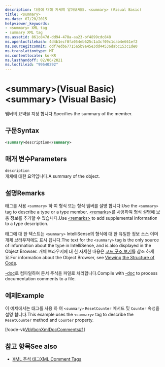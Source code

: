 ```yaml
---
description: 다음에 대해 자세히 알아보세요. <summary> (Visual Basic)
title: <summary>
ms.date: 07/20/2015
helpviewer_keywords:
- <summary> XML tag
- summary XML tag
ms.assetid: 861c847d-dd94-478a-aa23-bf4899cdc848
ms.openlocfilehash: 4d4b1ecf0fa054eb625c1a3cf09c1cab4e661ef2
ms.sourcegitcommit: ddf7edb67715a5b9a45e3dd44536dabc153c1de0
ms.translationtype: MT
ms.contentlocale: ko-KR
ms.lasthandoff: 02/06/2021
ms.locfileid: "99640292"
---
```

# <a name="summary-visual-basic"></a><span data-ttu-id="2467e-103">\<summary>(Visual Basic)</span><span class="sxs-lookup"><span data-stu-id="2467e-103">\<summary> (Visual Basic)</span></span>

<span data-ttu-id="2467e-104">멤버의 요약을 지정 합니다.</span><span class="sxs-lookup"><span data-stu-id="2467e-104">Specifies the summary of the member.</span></span>  
  
## <a name="syntax"></a><span data-ttu-id="2467e-105">구문</span><span class="sxs-lookup"><span data-stu-id="2467e-105">Syntax</span></span>  
  
```xml  
<summary>description</summary>  
```  
  
## <a name="parameters"></a><span data-ttu-id="2467e-106">매개 변수</span><span class="sxs-lookup"><span data-stu-id="2467e-106">Parameters</span></span>  

 `description`  
 <span data-ttu-id="2467e-107">개체에 대한 요약입니다.</span><span class="sxs-lookup"><span data-stu-id="2467e-107">A summary of the object.</span></span>  
  
## <a name="remarks"></a><span data-ttu-id="2467e-108">설명</span><span class="sxs-lookup"><span data-stu-id="2467e-108">Remarks</span></span>  

 <span data-ttu-id="2467e-109">태그를 사용 `<summary>` 하 여 형식 또는 형식 멤버를 설명 합니다.</span><span class="sxs-lookup"><span data-stu-id="2467e-109">Use the `<summary>` tag to describe a type or a type member.</span></span> <span data-ttu-id="2467e-110">[\<remarks>](remarks.md)를 사용하여 형식 설명에 보충 정보를 추가할 수 있습니다.</span><span class="sxs-lookup"><span data-stu-id="2467e-110">Use [\<remarks>](remarks.md) to add supplemental information to a type description.</span></span>  
  
 <span data-ttu-id="2467e-111">태그에 대 한 텍스트는 `<summary>` IntelliSense의 형식에 대 한 유일한 정보 소스 이며 개체 브라우저에도 표시 됩니다.</span><span class="sxs-lookup"><span data-stu-id="2467e-111">The text for the `<summary>` tag is the only source of information about the type in IntelliSense, and is also displayed in the Object Browser.</span></span> <span data-ttu-id="2467e-112">개체 브라우저에 대 한 자세한 내용은 [코드 구조 보기](/visualstudio/ide/viewing-the-structure-of-code)를 참조 하세요.</span><span class="sxs-lookup"><span data-stu-id="2467e-112">For information about the Object Browser, see [Viewing the Structure of Code](/visualstudio/ide/viewing-the-structure-of-code).</span></span>  
  
 <span data-ttu-id="2467e-113">[-doc](../../reference/command-line-compiler/doc.md)로 컴파일하여 문서 주석을 파일로 처리합니다.</span><span class="sxs-lookup"><span data-stu-id="2467e-113">Compile with [-doc](../../reference/command-line-compiler/doc.md) to process documentation comments to a file.</span></span>  
  
## <a name="example"></a><span data-ttu-id="2467e-114">예제</span><span class="sxs-lookup"><span data-stu-id="2467e-114">Example</span></span>  

 <span data-ttu-id="2467e-115">이 예제에서는 태그를 사용 하 여 `<summary>` `ResetCounter` 메서드 및 `Counter` 속성을 설명 합니다.</span><span class="sxs-lookup"><span data-stu-id="2467e-115">This example uses the `<summary>` tag to describe the `ResetCounter` method and `Counter` property.</span></span>  
  
 [!code-vb[VbVbcnXmlDocComments#1](~/samples/snippets/visualbasic/VS_Snippets_VBCSharp/VbVbcnXmlDocComments/VB/Class1.vb#1)]  
  
## <a name="see-also"></a><span data-ttu-id="2467e-116">참고 항목</span><span class="sxs-lookup"><span data-stu-id="2467e-116">See also</span></span>

- [<span data-ttu-id="2467e-117">XML 주석 태그</span><span class="sxs-lookup"><span data-stu-id="2467e-117">XML Comment Tags</span></span>](index.md)
